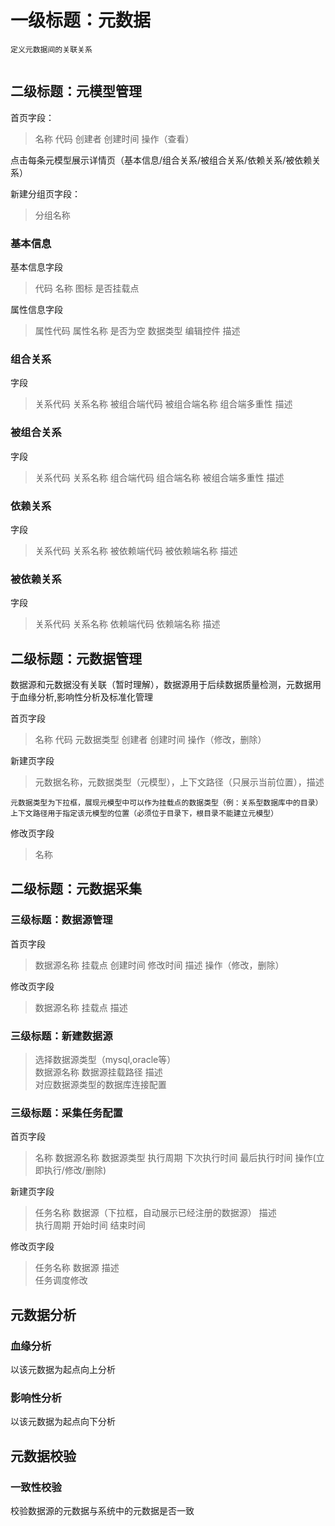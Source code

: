 # 一级标题：元数据
```
定义元数据间的关联关系


```
## 二级标题：元模型管理 

首页字段：
>  名称 代码 创建者 创建时间 操作（查看）  

点击每条元模型展示详情页（基本信息/组合关系/被组合关系/依赖关系/被依赖关系）

新建分组页字段：
> 分组名称

### 基本信息
基本信息字段
> 代码 名称 图标 是否挂载点  

属性信息字段
> 属性代码 属性名称 是否为空 数据类型 编辑控件 描述
### 组合关系
字段
> 关系代码 关系名称 被组合端代码 被组合端名称 组合端多重性 描述

### 被组合关系
字段
> 关系代码 关系名称 组合端代码 组合端名称 被组合端多重性 描述
### 依赖关系
字段
> 关系代码 关系名称 被依赖端代码 被依赖端名称 描述
### 被依赖关系
字段
> 关系代码 关系名称 依赖端代码 依赖端名称 描述


## 二级标题：元数据管理  
数据源和元数据没有关联（暂时理解），数据源用于后续数据质量检测，元数据用于血缘分析,影响性分析及标准化管理  

首页字段
> 名称 代码 元数据类型 创建者 创建时间 操作（修改，删除）  

新建页字段
> 元数据名称，元数据类型（元模型），上下文路径（只展示当前位置），描述

```
元数据类型为下拉框，展现元模型中可以作为挂载点的数据类型（例：关系型数据库中的目录）
上下文路径用于指定该元模型的位置（必须位于目录下，根目录不能建立元模型）
```



修改页字段
> 名称  

## 二级标题：元数据采集
### 三级标题：数据源管理
首页字段
> 数据源名称 挂载点 创建时间 修改时间 描述 操作（修改，删除）

修改页字段
> 数据源名称 挂载点 描述




### 三级标题：新建数据源


> 选择数据源类型（mysql,oracle等）  
> 数据源名称 数据源挂载路径 描述  
> 对应数据源类型的数据库连接配置   


### 三级标题：采集任务配置
首页字段
> 名称 数据源名称 数据源类型 执行周期 下次执行时间 最后执行时间 操作(立即执行/修改/删除)

新建页字段
> 任务名称 数据源（下拉框，自动展示已经注册的数据源） 描述  
> 执行周期 开始时间 结束时间

修改页字段
> 任务名称 数据源 描述  
> 任务调度修改
## 元数据分析
### 血缘分析
以该元数据为起点向上分析

### 影响性分析
以该元数据为起点向下分析

## 元数据校验
### 一致性校验
校验数据源的元数据与系统中的元数据是否一致